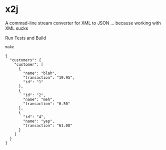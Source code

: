 # x2j
A commad-line stream converter for XML to JSON
... because working with XML sucks

Run Tests and Build
``` 
make
```

```cat example/test | ./x2j | jq '.'
{
  "customers": {
    "customer": [
      {
        "name": "blah",
        "transaction": "19.95",
        "id": "1"
      },
      {
        "id": "2",
        "name": "meh",
        "transaction": "6.50"
      },
      {
        "id": "4",
        "name": "yep",
        "transaction": "61.08"
      }
    ]
  }
}
```
